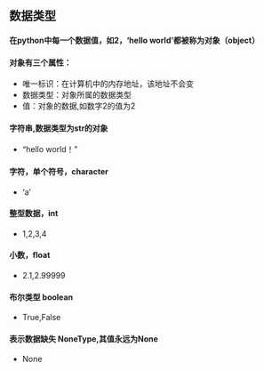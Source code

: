 ## 数据类型

#### 在python中每一个数据值，如2，‘hello world’都被称为对象（object）
#### 对象有三个属性：
- 唯一标识：在计算机中的内存地址，该地址不会变
- 数据类型：对象所属的数据类型
- 值：对象的数据,如数字2的值为2

#### 字符串,数据类型为str的对象
- “hello world！”

#### 字符，单个符号，character
- ‘a’

#### 整型数据，int
- 1,2,3,4

#### 小数，float
- 2.1,2.99999

#### 布尔类型 boolean
- True,False

#### 表示数据缺失 NoneType,其值永远为None
- None